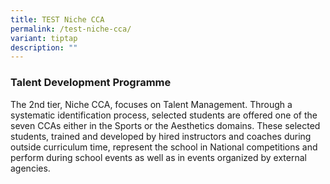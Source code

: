 ```yaml
---
title: TEST Niche CCA
permalink: /test-niche-cca/
variant: tiptap
description: ""
---
```

<h3>Talent Development Programme</h3>
<p></p>
<p>The 2nd tier, Niche CCA, focuses on Talent Management. Through a systematic
identification process, selected students are offered one of the seven
CCAs either in the Sports or the Aesthetics domains. These selected students,
trained and developed by hired instructors and coaches during outside curriculum
time, represent the school in National competitions and perform during
school events as well as in events organized by external agencies.</p>